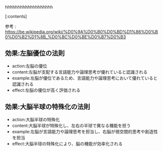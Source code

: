 

hhhhhhhhhhhhhhhhhhh
    
[:contents]

参考 : https://be.wikipedia.org/wiki/%D0%9A%D0%B0%D0%BD%D1%86%D0%B0%D0%B2%D1%8B_%D0%BC%D0%BE%D0%B7%D0%B3

## 効果:左脳優位の法則
- action:左脳の優位
- content:左脳が支配する言語能力や論理思考が優れていると認識される
- example:左脳が優位であるため、言語能力や論理思考において優れていると認識される
- effect:左脳の優位が高く評価される

## 効果:大脳半球の特殊化の法則
- action:大脳半球の特殊化
- content:大脳半球が特殊化し、左右の半球で異なる機能を担う
- example:左脳が言語能力や論理思考を担当し、右脳が視空間的思考や創造性を担当
- effect:大脳半球の特殊化により、脳の機能が効率化される

    